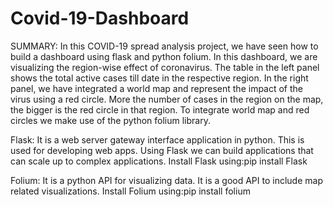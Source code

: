 # Covid-19-Dashboard

SUMMARY:
In this COVID-19 spread analysis project, we have seen how to build a dashboard using flask and python folium. In this dashboard, we are visualizing the region-wise effect of coronavirus. The table in the left panel shows the total active cases till date in the respective region. In the right panel, we have integrated a world map and represent the impact of the virus using a red circle. More the number of cases in the region on the map, the bigger is the red circle in that region. To integrate world map and red circles we make use of the python folium library.

Flask: It is a web server gateway interface application in python. This is used for developing web apps. Using Flask we can build applications that can scale up to complex applications. Install Flask using:pip install Flask


Folium: It is a python API for visualizing data. It is a good API to include map related visualizations. Install Folium using:pip install folium
